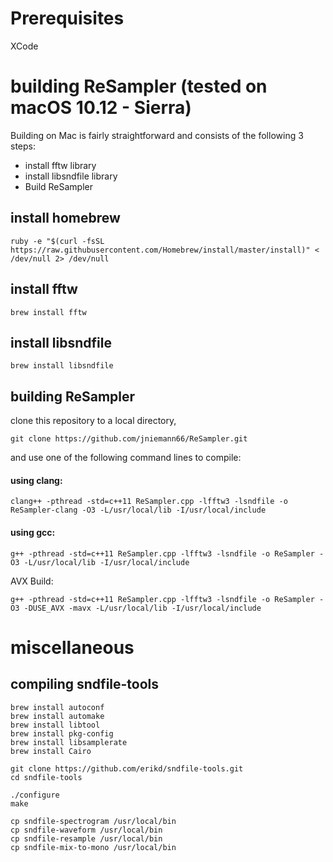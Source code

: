 # Prerequisites

XCode

# building ReSampler (tested on macOS 10.12 - Sierra)

Building on Mac is fairly straightforward and consists of the following 3 steps:

- install fftw library
- install libsndfile library
- Build ReSampler


## install homebrew

~~~
ruby -e "$(curl -fsSL https://raw.githubusercontent.com/Homebrew/install/master/install)" < /dev/null 2> /dev/null
~~~

## install fftw

~~~
brew install fftw
~~~

## install libsndfile

~~~
brew install libsndfile
~~~

## building ReSampler

clone this repository to a local directory, 

~~~
git clone https://github.com/jniemann66/ReSampler.git
~~~

and use one of the following command lines to compile:

#### using clang:
~~~
clang++ -pthread -std=c++11 ReSampler.cpp -lfftw3 -lsndfile -o ReSampler-clang -O3 -L/usr/local/lib -I/usr/local/include
~~~

#### using gcc:

~~~
g++ -pthread -std=c++11 ReSampler.cpp -lfftw3 -lsndfile -o ReSampler -O3 -L/usr/local/lib -I/usr/local/include
~~~

AVX Build:
~~~
g++ -pthread -std=c++11 ReSampler.cpp -lfftw3 -lsndfile -o ReSampler -O3 -DUSE_AVX -mavx -L/usr/local/lib -I/usr/local/include
~~~

# miscellaneous

## compiling sndfile-tools 

~~~
brew install autoconf
brew install automake
brew install libtool
brew install pkg-config
brew install libsamplerate
brew install Cairo

git clone https://github.com/erikd/sndfile-tools.git
cd sndfile-tools

./configure
make

cp sndfile-spectrogram /usr/local/bin
cp sndfile-waveform /usr/local/bin
cp sndfile-resample /usr/local/bin
cp sndfile-mix-to-mono /usr/local/bin
~~~
